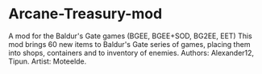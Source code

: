 # Arcane-Treasury-mod
A mod for the Baldur's Gate games (BGEE, BGEE+SOD, BG2EE, EET) 
This mod brings 60 new items to Baldur's Gate series of games, placing them into shops, containers and to inventory of enemies.
Authors: Alexander12, Tipun. Artist: Moteelde.
